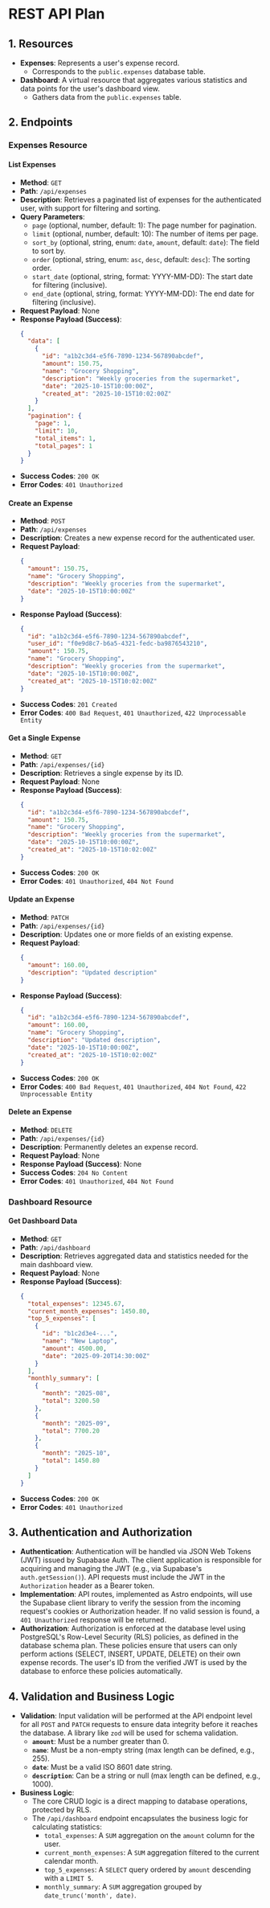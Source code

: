 # REST API Plan

## 1. Resources

- **Expenses**: Represents a user's expense record.
  - Corresponds to the `public.expenses` database table.
- **Dashboard**: A virtual resource that aggregates various statistics and data points for the user's dashboard view.
  - Gathers data from the `public.expenses` table.

## 2. Endpoints

### Expenses Resource

#### List Expenses
- **Method**: `GET`
- **Path**: `/api/expenses`
- **Description**: Retrieves a paginated list of expenses for the authenticated user, with support for filtering and sorting.
- **Query Parameters**:
  - `page` (optional, number, default: 1): The page number for pagination.
  - `limit` (optional, number, default: 10): The number of items per page.
  - `sort_by` (optional, string, enum: `date`, `amount`, default: `date`): The field to sort by.
  - `order` (optional, string, enum: `asc`, `desc`, default: `desc`): The sorting order.
  - `start_date` (optional, string, format: YYYY-MM-DD): The start date for filtering (inclusive).
  - `end_date` (optional, string, format: YYYY-MM-DD): The end date for filtering (inclusive).
- **Request Payload**: None
- **Response Payload (Success)**:
  ```json
  {
    "data": [
      {
        "id": "a1b2c3d4-e5f6-7890-1234-567890abcdef",
        "amount": 150.75,
        "name": "Grocery Shopping",
        "description": "Weekly groceries from the supermarket",
        "date": "2025-10-15T10:00:00Z",
        "created_at": "2025-10-15T10:02:00Z"
      }
    ],
    "pagination": {
      "page": 1,
      "limit": 10,
      "total_items": 1,
      "total_pages": 1
    }
  }
  ```
- **Success Codes**: `200 OK`
- **Error Codes**: `401 Unauthorized`

#### Create an Expense
- **Method**: `POST`
- **Path**: `/api/expenses`
- **Description**: Creates a new expense record for the authenticated user.
- **Request Payload**:
  ```json
  {
    "amount": 150.75,
    "name": "Grocery Shopping",
    "description": "Weekly groceries from the supermarket",
    "date": "2025-10-15T10:00:00Z"
  }
  ```
- **Response Payload (Success)**:
  ```json
  {
    "id": "a1b2c3d4-e5f6-7890-1234-567890abcdef",
    "user_id": "f0e9d8c7-b6a5-4321-fedc-ba9876543210",
    "amount": 150.75,
    "name": "Grocery Shopping",
    "description": "Weekly groceries from the supermarket",
    "date": "2025-10-15T10:00:00Z",
    "created_at": "2025-10-15T10:02:00Z"
  }
  ```
- **Success Codes**: `201 Created`
- **Error Codes**: `400 Bad Request`, `401 Unauthorized`, `422 Unprocessable Entity`

#### Get a Single Expense
- **Method**: `GET`
- **Path**: `/api/expenses/{id}`
- **Description**: Retrieves a single expense by its ID.
- **Request Payload**: None
- **Response Payload (Success)**:
  ```json
  {
    "id": "a1b2c3d4-e5f6-7890-1234-567890abcdef",
    "amount": 150.75,
    "name": "Grocery Shopping",
    "description": "Weekly groceries from the supermarket",
    "date": "2025-10-15T10:00:00Z",
    "created_at": "2025-10-15T10:02:00Z"
  }
  ```
- **Success Codes**: `200 OK`
- **Error Codes**: `401 Unauthorized`, `404 Not Found`

#### Update an Expense
- **Method**: `PATCH`
- **Path**: `/api/expenses/{id}`
- **Description**: Updates one or more fields of an existing expense.
- **Request Payload**:
  ```json
  {
    "amount": 160.00,
    "description": "Updated description"
  }
  ```
- **Response Payload (Success)**:
  ```json
  {
    "id": "a1b2c3d4-e5f6-7890-1234-567890abcdef",
    "amount": 160.00,
    "name": "Grocery Shopping",
    "description": "Updated description",
    "date": "2025-10-15T10:00:00Z",
    "created_at": "2025-10-15T10:02:00Z"
  }
  ```
- **Success Codes**: `200 OK`
- **Error Codes**: `400 Bad Request`, `401 Unauthorized`, `404 Not Found`, `422 Unprocessable Entity`

#### Delete an Expense
- **Method**: `DELETE`
- **Path**: `/api/expenses/{id}`
- **Description**: Permanently deletes an expense record.
- **Request Payload**: None
- **Response Payload (Success)**: None
- **Success Codes**: `204 No Content`
- **Error Codes**: `401 Unauthorized`, `404 Not Found`

### Dashboard Resource

#### Get Dashboard Data
- **Method**: `GET`
- **Path**: `/api/dashboard`
- **Description**: Retrieves aggregated data and statistics needed for the main dashboard view.
- **Request Payload**: None
- **Response Payload (Success)**:
  ```json
  {
    "total_expenses": 12345.67,
    "current_month_expenses": 1450.80,
    "top_5_expenses": [
      {
        "id": "b1c2d3e4-...",
        "name": "New Laptop",
        "amount": 4500.00,
        "date": "2025-09-20T14:30:00Z"
      }
    ],
    "monthly_summary": [
      {
        "month": "2025-08",
        "total": 3200.50
      },
      {
        "month": "2025-09",
        "total": 7700.20
      },
      {
        "month": "2025-10",
        "total": 1450.80
      }
    ]
  }
  ```
- **Success Codes**: `200 OK`
- **Error Codes**: `401 Unauthorized`

## 3. Authentication and Authorization

- **Authentication**: Authentication will be handled via JSON Web Tokens (JWT) issued by Supabase Auth. The client application is responsible for acquiring and managing the JWT (e.g., via Supabase's `auth.getSession()`). API requests must include the JWT in the `Authorization` header as a Bearer token.
- **Implementation**: API routes, implemented as Astro endpoints, will use the Supabase client library to verify the session from the incoming request's cookies or Authorization header. If no valid session is found, a `401 Unauthorized` response will be returned.
- **Authorization**: Authorization is enforced at the database level using PostgreSQL's Row-Level Security (RLS) policies, as defined in the database schema plan. These policies ensure that users can only perform actions (SELECT, INSERT, UPDATE, DELETE) on their own expense records. The user's ID from the verified JWT is used by the database to enforce these policies automatically.

## 4. Validation and Business Logic

- **Validation**: Input validation will be performed at the API endpoint level for all `POST` and `PATCH` requests to ensure data integrity before it reaches the database. A library like `zod` will be used for schema validation.
  - **`amount`**: Must be a number greater than 0.
  - **`name`**: Must be a non-empty string (max length can be defined, e.g., 255).
  - **`date`**: Must be a valid ISO 8601 date string.
  - **`description`**: Can be a string or null (max length can be defined, e.g., 1000).
- **Business Logic**:
  - The core CRUD logic is a direct mapping to database operations, protected by RLS.
  - The `/api/dashboard` endpoint encapsulates the business logic for calculating statistics:
    - `total_expenses`: A `SUM` aggregation on the `amount` column for the user.
    - `current_month_expenses`: A `SUM` aggregation filtered to the current calendar month.
    - `top_5_expenses`: A `SELECT` query ordered by `amount` descending with a `LIMIT 5`.
    - `monthly_summary`: A `SUM` aggregation grouped by `date_trunc('month', date)`.
